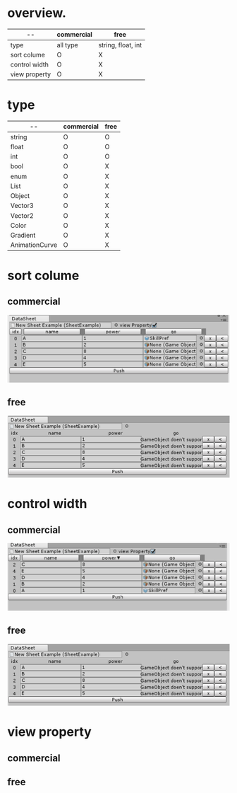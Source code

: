 
# overview.

--|commercial | free
--|-----------|-----
type|all type| string, float, int
sort colume | O | X
control width | O | X
view property | O | X

# type

--|commercial | free
--|-----------|-----
string| O | O
float | O | O
int | O | O
bool | O | X
enum | O | X  
List | O | X
Object | O | X
Vector3| O | X
Vector2| O | X
Color| O | X
Gradient| O | X
AnimationCurve| O | X

# sort colume

## commercial
![so](Resources/sort2.gif)

## free
![free](Resources/free.png)

# control width 

## commercial
![so](Resources/width2.gif)

## free
![free](Resources/free.png)

# view property

## commercial

## free
